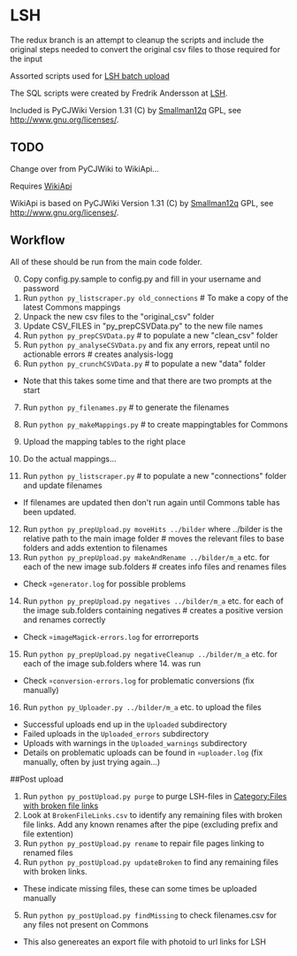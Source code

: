 LSH
===
The redux branch is an attempt to cleanup the scripts and include the original steps needed to convert the original csv files to those required for the input

Assorted scripts used for [LSH batch upload](http://commons.wikimedia.org/wiki/COM:LSH)

The SQL scripts were created by Fredrik Andersson at [LSH](http://lsh.se).

Included is PyCJWiki Version 1.31 (C) by [Smallman12q](https://en.wikipedia.org/wiki/User_talk:Smallman12q) GPL, see http://www.gnu.org/licenses/.

## TODO
Change over from PyCJWiki to WikiApi...

Requires [WikiApi](https://github.com/lokal-profil/ODOK/blob/master/tools/WikiApi.py)

WikiApi is based on PyCJWiki Version 1.31 (C) by [Smallman12q](https://en.wikipedia.org/wiki/User_talk:Smallman12q) GPL, see http://www.gnu.org/licenses/.

## Workflow

All of these should be run from the main code folder.

0. Copy config.py.sample to config.py and fill in your username and password
0. Run `python py_listscraper.py old_connections`  # To make a copy of the latest Commons mappings
1. Unpack the new csv files to the "original_csv" folder
3. Update CSV_FILES in "py_prepCSVData.py" to the new file names
4. Run `python py_prepCSVData.py`  # to populate a new "clean_csv" folder
5. Run `python py_analyseCSVData.py` and fix any errors, repeat until no actionable errors  # creates analysis-logg
6. Run `python py_crunchCSVData.py`  # to populate a new "data" folder
  * Note that this takes some time and that there are two prompts at the start
7. Run `python py_filenames.py`  # to generate the filenames
8. Run `python py_makeMappings.py`  # to create mappingtables for Commons
9. Upload the mapping tables to the right place
10. Do the actual mappings...

11. Run `python py_listscraper.py`  # to populate a new "connections" folder and update filenames
  * If filenames are updated then don't run again until Commons table has been updated.
12. Run `python py_prepUpload.py moveHits ../bilder` where ../bilder is the relative path to the main image folder  # moves the relevant files to base folders and adds extention to filenames
13. Run `python py_prepUpload.py makeAndRename ../bilder/m_a` etc. for each of the new image sub.folders  # creates info files and renames files
  * Check `¤generator.log` for possible problems
14. Run `python py_prepUpload.py negatives ../bilder/m_a` etc. for each of the image sub.folders containing negatives  # creates a positive version and renames correctly
  * Check `¤imageMagick-errors.log` for errorreports
15. Run `python py_prepUpload.py negativeCleanup ../bilder/m_a` etc. for each of the image sub.folders where 14. was run
  * Check `¤conversion-errors.log` for problematic conversions (fix manually)
16. Run `python py_Uploader.py ../bilder/m_a` etc. to upload the files
  * Successful uploads end up in the `Uploaded` subdirectory
  * Failed uploads in the `Uploaded_errors` subdirectory
  * Uploads with warnings in the `Uploaded_warnings` subdirectory
  * Details on problematic uploads can be found in `¤uploader.log` (fix manually, often by just trying again...)

##Post upload
1. Run `python py_postUpload.py purge` to purge LSH-files in [Category:Files with broken file links](https://commons.wikimedia.org/wiki/Category:Files_with_broken_file_links)
2. Look at `BrokenFileLinks.csv` to identify any remaining files with broken file links. Add any known renames after the pipe (excluding prefix and file extention)
3. Run `python py_postUpload.py rename` to repair file pages linking to renamed files
4. Run `python py_postUpload.py updateBroken` to find any remaining files with broken links.
  * These indicate missing files, these can some times be uploaded manually
5. Run `python py_postUpload.py findMissing` to check filenames.csv for any files not present on Commons
  * This also genereates an export file with photoid to url links for LSH
